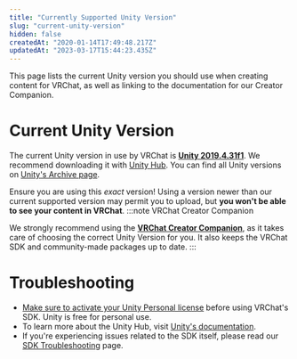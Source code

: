 ```yaml
---
title: "Currently Supported Unity Version"
slug: "current-unity-version"
hidden: false
createdAt: "2020-01-14T17:49:48.217Z"
updatedAt: "2023-03-17T15:44:23.435Z"
---
```

This page lists the current Unity version you should use when creating content for VRChat, as well as linking to the documentation for our Creator Companion.

# Current Unity Version

The current Unity version in use by VRChat is [**Unity 2019.4.31f1**](https://unity3d.com/unity/whats-new/2019.4.31). We recommend downloading it with [Unity Hub](https://unity.com/download). You can find all Unity versions on [Unity's Archive page](https://unity.com/releases/editor/archive).

Ensure you are using this *exact* version! Using a version newer than our current supported version may permit you to upload, but **you won't be able to see your content in VRChat**. 
:::note VRChat Creator Companion

We strongly recommend using the [**VRChat Creator Companion**](https://vcc.docs.vrchat.com/), as it takes care of choosing the correct Unity Version for you. It also keeps the VRChat SDK and community-made packages up to date.
:::
# Troubleshooting
- [Make sure to activate your Unity Personal license](https://support.unity.com/hc/en-us/articles/211438683-How-do-I-activate-my-license-) before using VRChat's SDK. Unity is free for personal use.
- To learn more about the Unity Hub, visit [Unity's documentation](https://docs.unity3d.com/hub/manual/index.html).
- If you're experiencing issues related to the SDK itself, please read our [SDK Troubleshooting](/sdk/sdk-troubleshooting) page.